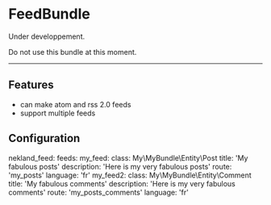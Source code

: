FeedBundle
===========

Under developpement.

Do not use this bundle at this moment.

----------------------------------

Features
--------

 * can make atom and rss 2.0 feeds
 * support multiple feeds

Configuration
-------------

nekland_feed:
    feeds:
        my_feed:
            class:        My\MyBundle\Entity\Post
            title:       'My fabulous posts'
            description: 'Here is my very fabulous posts'
            route:       'my_posts'
            language:    'fr'
        my_feed2:
            class:        My\MyBundle\Entity\Comment
            title:       'My fabulous comments'
            description: 'Here is my very fabulous comments'
            route:       'my_posts_comments'
            language:    'fr'
